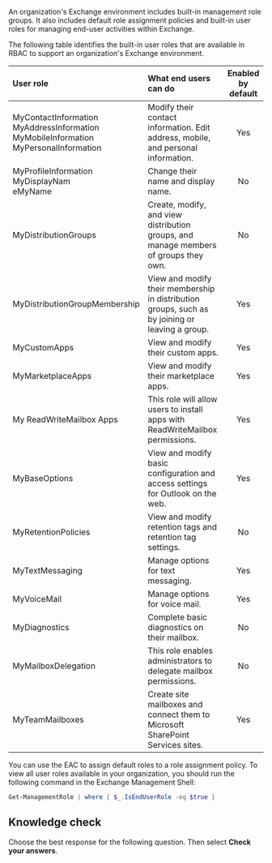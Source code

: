 An organization's Exchange environment includes built-in management role groups. It also includes default role assignment policies and built-in user roles for managing end-user activities within Exchange.

The following table identifies the built-in user roles that are available in RBAC to support an organization's Exchange environment.

| **User role**                                                                                | **What end users can do**                                                                       | **Enabled by default** |
|:-------------------------------------------------------------------------------------------- |:----------------------------------------------------------------------------------------------- |:----------------------:|
| MyContactInformation<br>MyAddressInformation<br>MyMobileInformation<br>MyPersonalInformation | Modify their contact information. Edit address, mobile, and personal information.               |          Yes           |
| MyProfileInformation<br>MyDisplayNam<br>eMyName                                              | Change their name and display name.                                                             |           No           |
| MyDistributionGroups                                                                         | Create, modify, and view distribution groups, and manage members of groups they own.            |           No           |
| MyDistributionGroupMembership                                                                | View and modify their membership in distribution groups, such as by joining or leaving a group. |          Yes           |
| MyCustomApps                                                                                 | View and modify their custom apps.                                                              |          Yes           |
| MyMarketplaceApps                                                                            | View and modify their marketplace apps.                                                         |          Yes           |
| My ReadWriteMailbox Apps                                                                     | This role will allow users to install apps with ReadWriteMailbox permissions.                   |          Yes           |
| MyBaseOptions                                                                                | View and modify basic configuration and access settings for Outlook on the web.                 |          Yes           |
| MyRetentionPolicies                                                                          | View and modify retention tags and retention tag settings.                                      |           No           |
| MyTextMessaging                                                                              | Manage options for text messaging.                                                              |          Yes           |
| MyVoiceMail                                                                                  | Manage options for voice mail.                                                                  |          Yes           |
| MyDiagnostics                                                                                | Complete basic diagnostics on their mailbox.                                                    |           No           |
| MyMailboxDelegation                                                                          | This role enables administrators to delegate mailbox permissions.                               |           No           |
| MyTeamMailboxes                                                                              | Create site mailboxes and connect them to Microsoft SharePoint Services sites.                  |          Yes           |

You can use the EAC to assign default roles to a role assignment policy. To view all user roles available in your organization, you should run the following command in the Exchange Management Shell:

```powershell
Get-ManagementRole | where { $_.IsEndUserRole -eq $true }
```

## Knowledge check

Choose the best response for the following question. Then select **Check your answers**.
